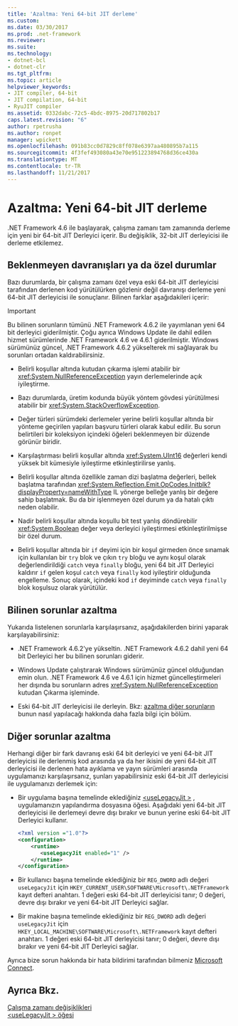 ```yaml
---
title: 'Azaltma: Yeni 64-bit JIT derleme'
ms.custom: 
ms.date: 03/30/2017
ms.prod: .net-framework
ms.reviewer: 
ms.suite: 
ms.technology:
- dotnet-bcl
- dotnet-clr
ms.tgt_pltfrm: 
ms.topic: article
helpviewer_keywords:
- JIT compiler, 64-bit
- JIT compilation, 64-bit
- RyuJIT compiler
ms.assetid: 0332dabc-72c5-4bdc-8975-20d717802b17
caps.latest.revision: "6"
author: rpetrusha
ms.author: ronpet
manager: wpickett
ms.openlocfilehash: 091b83cc0d7829c8ff078e6397aa480895b7a115
ms.sourcegitcommit: 4f3fef493080a43e70e951223894768d36ce430a
ms.translationtype: MT
ms.contentlocale: tr-TR
ms.lasthandoff: 11/21/2017
---
```

# <a name="mitigation-new-64-bit-jit-compiler"></a>Azaltma: Yeni 64-bit JIT derleme
.NET Framework 4.6 ile başlayarak, çalışma zamanı tam zamanında derleme için yeni bir 64-bit JIT Derleyici içerir. Bu değişiklik, 32-bit JIT derleyicisi ile derleme etkilemez.  
  
## <a name="unexpected-behavior-or-exceptions"></a>Beklenmeyen davranışları ya da özel durumlar  
 Bazı durumlarda, bir çalışma zamanı özel veya eski 64-bit JIT derleyicisi tarafından derlenen kod yürütülürken gözlenir değil davranışı derleme yeni 64-bit JIT derleyicisi ile sonuçlanır. Bilinen farklar aşağıdakileri içerir:  
  
> [!IMPORTANT]
>  Bu bilinen sorunların tümünü .NET Framework 4.6.2 ile yayımlanan yeni 64 bit derleyici giderilmiştir. Çoğu ayrıca Windows Update ile dahil edilen hizmet sürümlerinde .NET Framework 4.6 ve 4.6.1 giderilmiştir. Windows sürümünüz güncel, .NET Framework 4.6.2 yükselterek mi sağlayarak bu sorunları ortadan kaldırabilirsiniz.  
  
-   Belirli koşullar altında kutudan çıkarma işlemi atabilir bir <xref:System.NullReferenceException> yayın derlemelerinde açık iyileştirme.  
  
-   Bazı durumlarda, üretim kodunda büyük yöntem gövdesi yürütülmesi atabilir bir <xref:System.StackOverflowException>.  
  
-   Değer türleri sürümdeki derlemeler yerine belirli koşullar altında bir yönteme geçirilen yapıları başvuru türleri olarak kabul edilir. Bu sorun belirtileri bir koleksiyon içindeki öğeleri beklenmeyen bir düzende görünür biridir.  
  
-   Karşılaştırması belirli koşullar altında <xref:System.UInt16> değerleri kendi yüksek bit kümesiyle iyileştirme etkinleştirilirse yanlış.  
  
-   Belirli koşullar altında özellikle zaman dizi başlatma değerleri, bellek başlatma tarafından <xref:System.Reflection.Emit.OpCodes.Initblk?displayProperty=nameWithType> IL yönerge belleğe yanlış bir değere sahip başlatmak. Bu da bir işlenmeyen özel durum ya da hatalı çıktı neden olabilir.  
  
-   Nadir belirli koşullar altında koşullu bit test yanlış döndürebilir <xref:System.Boolean> değer veya derleyici iyileştirmesi etkinleştirilmişse bir özel durum.  
  
-   Belirli koşullar altında bir `if` deyimi için bir koşul girmeden önce sınamak için kullanılan bir `try` blok ve çıkın `try` bloğu ve aynı koşul olarak değerlendirildiği `catch` veya `finally` bloğu, yeni 64 bit JIT Derleyici kaldırır `if` gelen koşul `catch` veya `finally` kod iyileştirir olduğunda engelleme. Sonuç olarak, içindeki kod `if` deyiminde `catch` veya `finally` blok koşulsuz olarak yürütülür.  
  
<a name="General"></a>   
## <a name="mitigation-of-known-issues"></a>Bilinen sorunlar azaltma  
 Yukarıda listelenen sorunlarla karşılaşırsanız, aşağıdakilerden birini yaparak karşılayabilirsiniz:  
  
-   .NET Framework 4.6.2'ye yükseltin. .NET Framework 4.6.2 dahil yeni 64 bit Derleyici her bu bilinen sorunları giderir.  
  
-   Windows Update çalıştırarak Windows sürümünüz güncel olduğundan emin olun. .NET Framework 4.6 ve 4.6.1 için hizmet güncelleştirmeleri her dışında bu sorunların adres <xref:System.NullReferenceException> kutudan Çıkarma işleminde.  
  
-   Eski 64-bit JIT derleyicisi ile derleyin. Bkz: [azaltma diğer sorunların](#Other) bunun nasıl yapılacağı hakkında daha fazla bilgi için bölüm.  
  
<a name="Other"></a>   
## <a name="mitigation-of-other-issues"></a>Diğer sorunlar azaltma  
 Herhangi diğer bir fark davranış eski 64 bit derleyici ve yeni 64-bit JIT derleyicisi ile derlenmiş kod arasında ya da her ikisini de yeni 64-bit JIT derleyicisi ile derlenen hata ayıklama ve yayın sürümleri arasında uygulamanızı karşılaşırsanız, şunları yapabilirsiniz eski 64-bit JIT derleyicisi ile uygulamanızı derlemek için:  
  
-   Bir uygulama başına temelinde eklediğiniz [ \<useLegacyJit >](../../../docs/framework/configure-apps/file-schema/runtime/uselegacyjit-element.md) , uygulamanızın yapılandırma dosyasına öğesi. Aşağıdaki yeni 64-bit JIT derleyicisi ile derlemeyi devre dışı bırakır ve bunun yerine eski 64-bit JIT Derleyici kullanır.  
  
    ```xml  
    <?xml version ="1.0"?>  
    <configuration>  
        <runtime>  
           <useLegacyJit enabled="1" />  
        </runtime>  
    </configuration>  
    ```  
  
-   Bir kullanıcı başına temelinde eklediğiniz bir `REG_DWORD` adlı değeri `useLegacyJit` için `HKEY_CURRENT_USER\SOFTWARE\Microsoft\.NETFramework` kayıt defteri anahtarı. 1 değeri eski 64-bit JIT derleyicisi tanır; 0 değeri, devre dışı bırakır ve yeni 64-bit JIT Derleyici sağlar.  
  
-   Bir makine başına temelinde eklediğiniz bir `REG_DWORD` adlı değeri `useLegacyJit` için `HKEY_LOCAL_MACHINE\SOFTWARE\Microsoft\.NETFramework` kayıt defteri anahtarı. 1 değeri eski 64-bit JIT derleyicisi tanır; 0 değeri, devre dışı bırakır ve yeni 64-bit JIT Derleyici sağlar.  
  
 Ayrıca bize sorun hakkında bir hata bildirimi tarafından bilmeniz [Microsoft Connect](https://connect.microsoft.com/VisualStudio).  
  
## <a name="see-also"></a>Ayrıca Bkz.  
 [Çalışma zamanı değişiklikleri](../../../docs/framework/migration-guide/runtime-changes-in-the-net-framework-4-6.md)  
 [\<useLegacyJit > öğesi](../../../docs/framework/configure-apps/file-schema/runtime/uselegacyjit-element.md)

